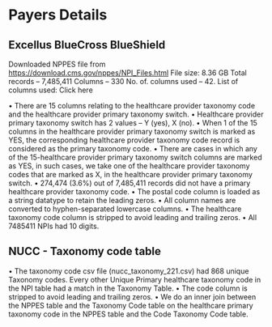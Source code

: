 Payers Details
==============

Excellus BlueCross BlueShield 
-----------------------------

   Downloaded NPPES file from https://download.cms.gov/nppes/NPI_Files.html
   File size: 8.36 GB
   Total records – 7,485,411 
   Columns – 330
   No. of. columns used – 42.
   List of columns used: Click here


   •	There are 15 columns relating to the healthcare provider taxonomy code and the healthcare provider primary taxonomy switch.
   •	Healthcare provider primary taxonomy switch has 2 values – Y (yes), X (no).
   •	When 1 of the 15 columns in the healthcare provider primary taxonomy switch is marked as YES, the corresponding healthcare provider taxonomy code record is considered as the primary taxonomy code.
   •	There are cases in which any of the 15-healthcare provider primary taxonomy switch columns are marked as YES, in such cases, we take one of the healthcare provider taxonomy codes that are marked as X, in the healthcare provider primary taxonomy switch.
   •	274,474 (3.6%) out of 7,485,411 records did not have a primary healthcare provider taxonomy code. 
   •	The postal code column is loaded as a string datatype to retain the leading zeros.
   •	All column names are converted to hyphen-separated lowercase columns.
   •	The healthcare taxonomy code column is stripped to avoid leading and trailing zeros.
   •	All 7485411 NPIs had 10 digits.

NUCC - Taxonomy code table
--------------------------

   •	The taxonomy code csv file (nucc_taxonomy_221.csv) had 868 unique Taxonomy codes. Every other Unique Primary healthcare taxonomy code in the NPI table had a match in the Taxonomy Table.
   •	The code column is stripped to avoid leading and trailing zeros.
   •	We do an inner join between the NPPES table and the Taxonomy Code table on the healthcare primary taxonomy code in the NPPES table and the Code Taxonomy Code table.
